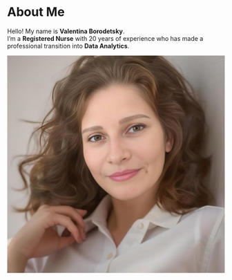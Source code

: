 # About Me

Hello! My name is **Valentina Borodetsky**.  
I’m a **Registered Nurse** with 20 years of experience who has made a professional transition into **Data Analytics**.

![My photo](profile.jpg)